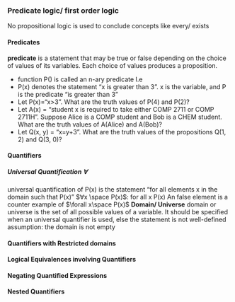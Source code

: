 ### Predicate logic/ first order logic
No propositional logic is used to conclude concepts like every/ exists
#### Predicates 
**predicate** is a statement that may be true or false depending on the choice of values of its variables. Each choice of values produces a proposition.
- function P() is called an n-ary predicate
I.e
- P(x) denotes the statement “x is greater than 3”. x is the variable, and P is the predicate “is greater than 3”
- Let P(x)=“x>3”. What are the truth values of P(4) and P(2)? 
-  Let A(x) = “student x is required to take either COMP 2711 or COMP 2711H”. Suppose Alice is a COMP student and Bob is a CHEM student. What are the truth values of A(Alice) and A(Bob)? 
-  Let Q(x, y) = “x=y+3”. What are the truth values of the propositions Q(1, 2) and Q(3, 0)?
#### Quantifiers 
##### Universal Quantification $\forall$
universal quantification of P(x) is the statement “for all elements x in the domain such that P(x)”
$∀x \space P(x)$: for all x P(x)
An false element is a counter example of $\forall x\space P(x)$
**Domain/ Universe**
domain or universe is the set of all possible values of a variable.
It should be specified when an universal quantifier is used, else the statement is not well-defined
assumption: the domain is not empty
#### Quantifiers with Restricted domains 
#### Logical Equivalences involving Quantifiers 
#### Negating Quantified Expressions 
#### Nested Quantifiers
